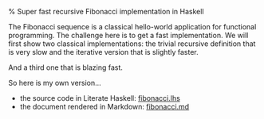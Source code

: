 % Super fast recursive Fibonacci implementation in Haskell

The Fibonacci sequence is a classical hello-world application for functional
programming. The challenge here is to get a fast implementation. We will first
show two classical implementations: the trivial recursive definition that is
very slow and the iterative version that is slightly faster.

And a third one that is blazing fast.

So here is my own version...

- the source code in Literate Haskell: [fibonacci.lhs](fibonacci.lhs)
- the document rendered in Markdown: [fibonacci.md](fibonacci.md)
